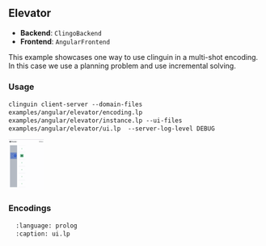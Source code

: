 ## Elevator

- **Backend**:   `ClingoBackend`
- **Frontend**:   `AngularFrontend`

This example showcases one way to use clinguin in a multi-shot encoding.
In this case we use a planning problem and use incremental solving.


### Usage

```
clinguin client-server --domain-files examples/angular/elevator/encoding.lp examples/angular/elevator/instance.lp --ui-files examples/angular/elevator/ui.lp  --server-log-level DEBUG
```

<img src="https://github.com/potassco/clinguin/blob/gifs/examples/angular/elevator/ui.gif?raw=true" height="100">


### Encodings

```{literalinclude} ../../../examples/angular/elevator/ui.lp
  :language: prolog
  :caption: ui.lp
```

